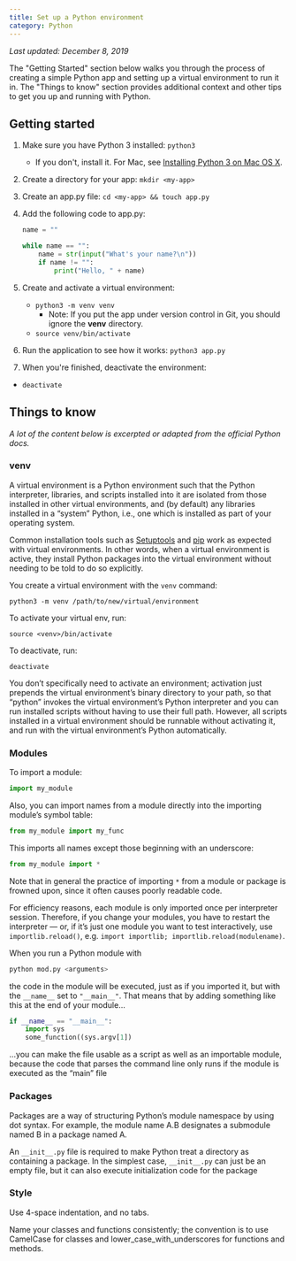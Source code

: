 ```yaml
---
title: Set up a Python environment
category: Python
---
```


*Last updated: December 8, 2019*

The "Getting Started" section below walks you through the process of creating a simple Python app and setting up a virtual environment to run it in. The "Things to know" section provides additional context and other tips to get you up and running with Python.

## Getting started ##

1. Make sure you have Python 3 installed: `python3`
    * If you don't, install it. For Mac, see [Installing Python 3 on Mac OS X](https://docs.python-guide.org/starting/install3/osx/).
1. Create a directory for your app: `mkdir <my-app>`
1. Create an app.py file: `cd <my-app> && touch app.py`
1. Add the following code to app.py:

   ```python
   name = ""

   while name == "":
       name = str(input("What's your name?\n"))
       if name != "":
           print("Hello, " + name)
   ```

1. Create and activate a virtual environment:
    * `python3 -m venv venv`
        * Note: If you put the app under version control in Git, you should ignore the **venv** directory.
    * `source venv/bin/activate`
1. Run the application to see how it works: `python3 app.py`
1. When you're finished, deactivate the environment:
  * `deactivate`

## Things to know ##

*A lot of the content below is excerpted or adapted from the official Python docs.*

### venv ###

A virtual environment is a Python environment such that the Python interpreter, libraries, and scripts installed into it are isolated from those installed in other virtual environments, and (by default) any libraries installed in a “system” Python, i.e., one which is installed as part of your operating system.

Common installation tools such as [Setuptools](https://setuptools.readthedocs.io/en/latest/) and [pip](https://pypi.org/project/pip/) work as expected with virtual environments. In other words, when a virtual environment is active, they install Python packages into the virtual environment without needing to be told to do so explicitly.

You create a virtual environment with the `venv` command:

```shell
python3 -m venv /path/to/new/virtual/environment
```

To activate your virtual env, run:

```shell
source <venv>/bin/activate
```

To deactivate, run:

```shell
deactivate
```

You don’t specifically need to activate an environment; activation just prepends the virtual environment’s binary directory to your path, so that “python” invokes the virtual environment’s Python interpreter and you can run installed scripts without having to use their full path. However, all scripts installed in a virtual environment should be runnable without activating it, and run with the virtual environment’s Python automatically.

### Modules ###

To import a module:

```python
import my_module
```

Also, you can import names from a module directly into the importing module’s symbol table:

```python
from my_module import my_func
```

This imports all names except those beginning with an underscore:

```python
from my_module import *
```

Note that in general the practice of importing `*` from a module or package is frowned upon, since it often causes poorly readable code.

For efficiency reasons, each module is only imported once per interpreter session. Therefore, if you change your modules, you have to restart the interpreter &mdash; or, if it’s just one module you want to test interactively, use `importlib.reload()`, e.g. `import importlib; importlib.reload(modulename)`.

When you run a Python module with

```python
python mod.py <arguments>
```

the code in the module will be executed, just as if you imported it, but with the `__name__` set to `"__main__"`. That means that by adding something like this at the end of your module...

```python
if __name__ == "__main__":
    import sys
    some_function((sys.argv[1])
```

...you can make the file usable as a script as well as an importable module, because the code that parses the command line only runs if the module is executed as the “main” file

### Packages ###

Packages are a way of structuring Python’s module namespace by using dot syntax. For example, the module name A.B designates a submodule named B in a package named A.

An `__init__.py` file is required to make Python treat a directory as containing a package. In the simplest case, `__init__.py` can just be an empty file, but it can also execute initialization code for the package

### Style ###

Use 4-space indentation, and no tabs.

Name your classes and functions consistently; the convention is to use CamelCase for classes and lower_case_with_underscores for functions and methods.